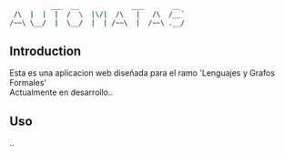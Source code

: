 ```bash
          ___  __             ___       __  
 /\  |  |  |  /  \  |\/|  /\   |   /\  /__`
/~~\ \__/  |  \__/  |  | /~~\  |  /~~\ .__/

```
## Introduction
Esta es una aplicacion web diseñada para el ramo 'Lenguajes y Grafos Formales'<br>
Actualmente en desarrollo..

## Uso
..

<!--
Todo
+ transition acordeon menu when open
-->
